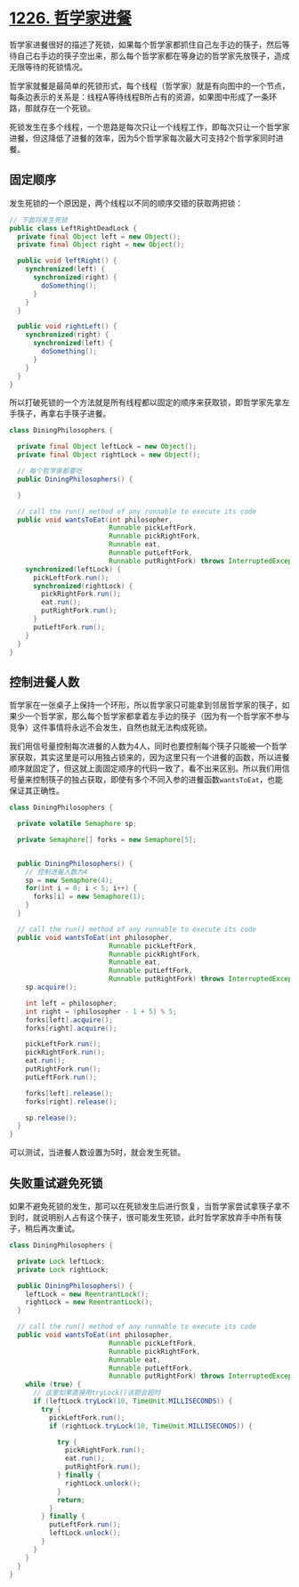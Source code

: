 # [1226. 哲学家进餐](https://leetcode.cn/problems/the-dining-philosophers/)

哲学家进餐很好的描述了死锁，如果每个哲学家都抓住自己左手边的筷子，然后等待自己右手边的筷子空出来，那么每个哲学家都在等身边的哲学家先放筷子，造成无限等待的死锁情况。

哲学家就餐是最简单的死锁形式，每个线程（哲学家）就是有向图中的一个节点，每条边表示的关系是：线程A等待线程B所占有的资源，如果图中形成了一条环路，那就存在一个死锁。

死锁发生在多个线程，一个思路是每次只让一个线程工作，即每次只让一个哲学家进餐，但这降低了进餐的效率，因为5个哲学家每次最大可支持2个哲学家同时进餐。

##  固定顺序

发生死锁的一个原因是，两个线程以不同的顺序交错的获取两把锁：

```java
// 下面将发生死锁
public class LeftRightDeadLock {
  private final Object left = new Object();
  private final Object right = new Object();

  public void leftRight() {
    synchronized(left) {
      synchronized(right) {
        doSomething();
      }
    }
  }

  public void rightLeft() {
    synchronized(right) {
      synchronized(left) {
        doSomething();
      }
    }
  }
}
```

所以打破死锁的一个方法就是所有线程都以固定的顺序来获取锁，即哲学家先拿左手筷子，再拿右手筷子进餐。

```java
class DiningPhilosophers {

  private final Object leftLock = new Object();
  private final Object rightLock = new Object();

  // 每个哲学家都要吃
  public DiningPhilosophers() {

  }

  // call the run() method of any runnable to execute its code
  public void wantsToEat(int philosopher,
                         Runnable pickLeftFork,
                         Runnable pickRightFork,
                         Runnable eat,
                         Runnable putLeftFork,
                         Runnable putRightFork) throws InterruptedException {
    synchronized(leftLock) {
      pickLeftFork.run();
      synchronized(rightLock) {
        pickRightFork.run();
        eat.run();
        putRightFork.run();
      }
      putLeftFork.run();
    }
  }
}
```

## 



## 控制进餐人数

哲学家在一张桌子上保持一个环形，所以哲学家只可能拿到邻居哲学家的筷子，如果少一个哲学家，那么每个哲学家都拿着左手边的筷子（因为有一个哲学家不参与竞争）这件事情将永远不会发生，自然也就无法构成死锁。

我们用信号量控制每次进餐的人数为4人，同时也要控制每个筷子只能被一个哲学家获取，其实这里是可以用独占锁来的，因为这里只有一个进餐的函数，所以进餐顺序就固定了，但这就上面固定顺序的代码一致了，看不出来区别。所以我们用信号量来控制筷子的独占获取，即使有多个不同入参的进餐函数`wantsToEat`，也能保证其正确性。

```java
class DiningPhilosophers {

  private volatile Semaphore sp;

  private Semaphore[] forks = new Semaphore[5];


  public DiningPhilosophers() {
    // 控制进餐人数为4
    sp = new Semaphore(4);
    for(int i = 0; i < 5; i++) {
      forks[i] = new Semaphore(1);
    }
  }

  // call the run() method of any runnable to execute its code
  public void wantsToEat(int philosopher,
                         Runnable pickLeftFork,
                         Runnable pickRightFork,
                         Runnable eat,
                         Runnable putLeftFork,
                         Runnable putRightFork) throws InterruptedException {
    sp.acquire();

    int left = philosopher;
    int right = (philosopher - 1 + 5) % 5;
    forks[left].acquire();
    forks[right].acquire();

    pickLeftFork.run();
    pickRightFork.run();
    eat.run();
    putRightFork.run();
    putLeftFork.run();

    forks[left].release();
    forks[right].release();

    sp.release();
  }
}
```

可以测试，当进餐人数设置为5时，就会发生死锁。



## 失败重试避免死锁

如果不避免死锁的发生，那可以在死锁发生后进行恢复，当哲学家尝试拿筷子拿不到时，就说明别人占有这个筷子，很可能发生死锁，此时哲学家放弃手中所有筷子，稍后再次重试。

```java
class DiningPhilosophers {

  private Lock leftLock;
  private Lock rightLock;

  public DiningPhilosophers() {
    leftLock = new ReentrantLock();
    rightLock = new ReentrantLock();
  }

  // call the run() method of any runnable to execute its code
  public void wantsToEat(int philosopher,
                         Runnable pickLeftFork,
                         Runnable pickRightFork,
                         Runnable eat,
                         Runnable putLeftFork,
                         Runnable putRightFork) throws InterruptedException {
    while (true) {
      // 这里如果直接用tryLock()该题会超时
      if (leftLock.tryLock(10, TimeUnit.MILLISECONDS)) {
        try {
          pickLeftFork.run();
          if (rightLock.tryLock(10, TimeUnit.MILLISECONDS)) {

            try {
              pickRightFork.run();
              eat.run();
              putRightFork.run();
            } finally {
              rightLock.unlock();
            }
            return;
          }
        } finally {
          putLeftFork.run();
          leftLock.unlock();
        }
      }
    }
  }
}
```
